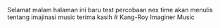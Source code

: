 Selamat malam halaman ini baru test percobaan nex time akan menulis tentang imajinasi music terima kasih # Kang-Roy
Imaginer Music
